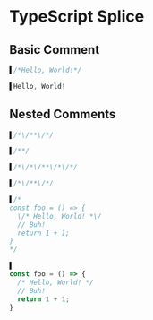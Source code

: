 # TypeScript Splice
## Basic Comment
```typescript
▌/*Hello, World!*/
```
```typescript
▌Hello, World!
```

## Nested Comments
```typescript
▌/*\/**\/*/
```
```typescript
▌/**/
```

```typescript
▌/*\/*\/**\/*\/*/
```
```typescript
▌/*\/**\/*/
```

```typescript
▌/*
const foo = () => {
  \/* Hello, World! *\/
  // Buh!
  return 1 + 1;
}
*/
```
```typescript
▌
const foo = () => {
  /* Hello, World! */
  // Buh!
  return 1 + 1;
}

```